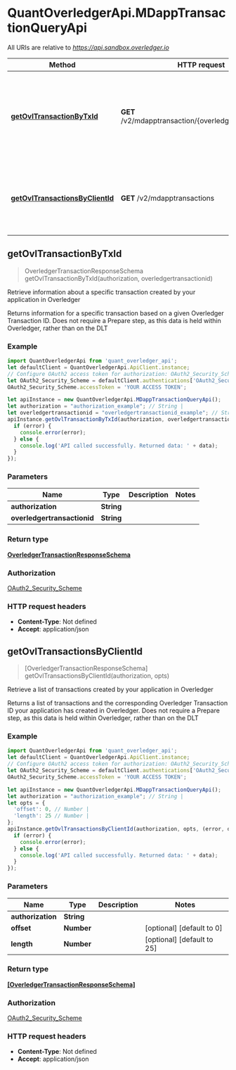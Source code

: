 # QuantOverledgerApi.MDappTransactionQueryApi

All URIs are relative to *https://api.sandbox.overledger.io*

Method | HTTP request | Description
------------- | ------------- | -------------
[**getOvlTransactionByTxId**](MDappTransactionQueryApi.md#getOvlTransactionByTxId) | **GET** /v2/mdapptransaction/{overledgertransactionid} | Retrieve information about a specific transaction created by your application in Overledger
[**getOvlTransactionsByClientId**](MDappTransactionQueryApi.md#getOvlTransactionsByClientId) | **GET** /v2/mdapptransactions | Retrieve a list of transactions created by your application in Overledger



## getOvlTransactionByTxId

> OverledgerTransactionResponseSchema getOvlTransactionByTxId(authorization, overledgertransactionid)

Retrieve information about a specific transaction created by your application in Overledger

Returns information for a specific transaction based on a given Overledger Transaction ID. Does not require a Prepare step, as this data is held within Overledger, rather than on the DLT

### Example

```javascript
import QuantOverledgerApi from 'quant_overledger_api';
let defaultClient = QuantOverledgerApi.ApiClient.instance;
// Configure OAuth2 access token for authorization: OAuth2_Security_Scheme
let OAuth2_Security_Scheme = defaultClient.authentications['OAuth2_Security_Scheme'];
OAuth2_Security_Scheme.accessToken = 'YOUR ACCESS TOKEN';

let apiInstance = new QuantOverledgerApi.MDappTransactionQueryApi();
let authorization = "authorization_example"; // String | 
let overledgertransactionid = "overledgertransactionid_example"; // String | 
apiInstance.getOvlTransactionByTxId(authorization, overledgertransactionid, (error, data, response) => {
  if (error) {
    console.error(error);
  } else {
    console.log('API called successfully. Returned data: ' + data);
  }
});
```

### Parameters


Name | Type | Description  | Notes
------------- | ------------- | ------------- | -------------
 **authorization** | **String**|  | 
 **overledgertransactionid** | **String**|  | 

### Return type

[**OverledgerTransactionResponseSchema**](OverledgerTransactionResponseSchema.md)

### Authorization

[OAuth2_Security_Scheme](../README.md#OAuth2_Security_Scheme)

### HTTP request headers

- **Content-Type**: Not defined
- **Accept**: application/json


## getOvlTransactionsByClientId

> [OverledgerTransactionResponseSchema] getOvlTransactionsByClientId(authorization, opts)

Retrieve a list of transactions created by your application in Overledger

Returns a list of transactions and the corresponding Overledger Transaction ID your application has created in Overledger. Does not require a Prepare step, as this data is held within Overledger, rather than on the DLT

### Example

```javascript
import QuantOverledgerApi from 'quant_overledger_api';
let defaultClient = QuantOverledgerApi.ApiClient.instance;
// Configure OAuth2 access token for authorization: OAuth2_Security_Scheme
let OAuth2_Security_Scheme = defaultClient.authentications['OAuth2_Security_Scheme'];
OAuth2_Security_Scheme.accessToken = 'YOUR ACCESS TOKEN';

let apiInstance = new QuantOverledgerApi.MDappTransactionQueryApi();
let authorization = "authorization_example"; // String | 
let opts = {
  'offset': 0, // Number | 
  'length': 25 // Number | 
};
apiInstance.getOvlTransactionsByClientId(authorization, opts, (error, data, response) => {
  if (error) {
    console.error(error);
  } else {
    console.log('API called successfully. Returned data: ' + data);
  }
});
```

### Parameters


Name | Type | Description  | Notes
------------- | ------------- | ------------- | -------------
 **authorization** | **String**|  | 
 **offset** | **Number**|  | [optional] [default to 0]
 **length** | **Number**|  | [optional] [default to 25]

### Return type

[**[OverledgerTransactionResponseSchema]**](OverledgerTransactionResponseSchema.md)

### Authorization

[OAuth2_Security_Scheme](../README.md#OAuth2_Security_Scheme)

### HTTP request headers

- **Content-Type**: Not defined
- **Accept**: application/json

